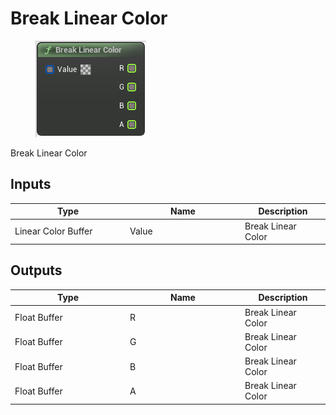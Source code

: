 # Break Linear Color

<div align="left" data-full-width="false">

<figure><img src="Break_Linear_Color.png" alt=""><figcaption></figcaption></figure>

</div>

Break Linear Color

## Inputs

<table>
<thead><tr><th width="170">Type</th><th width="170">Name</th><th>Description</th></tr></thead>
<tbody>
<tr><td>Linear Color Buffer</td><td>Value</td><td>Break Linear Color</td></tr>
</tbody>
</table>

## Outputs

<table>
<thead><tr><th width="170">Type</th><th width="170">Name</th><th>Description</th></tr></thead>
<tbody>
<tr><td>Float Buffer</td><td>R</td><td>Break Linear Color</td></tr>
<tr><td>Float Buffer</td><td>G</td><td>Break Linear Color</td></tr>
<tr><td>Float Buffer</td><td>B</td><td>Break Linear Color</td></tr>
<tr><td>Float Buffer</td><td>A</td><td>Break Linear Color</td></tr>
</tbody>
</table>